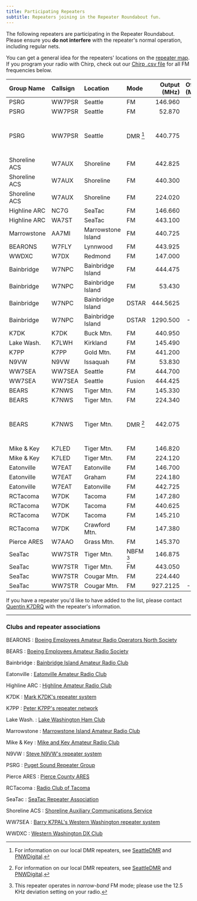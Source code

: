 ```yaml
---
title: Participating Repeaters
subtitle: Repeaters joining in the Repeater Roundabout fun.
---
```


The following repeaters are participating in the Repeater Roundabout. Please ensure you **do not interfere** with the repeater's normal operation, including regular nets.

You can get a general idea for the repeaters' locations on the [repeater map](/map). If you program your radio with Chirp, check out our [Chirp .csv file](https://raw.githubusercontent.com/QCaudron/repeater_roundabout/main/assets/rr_frequencies.csv) for all FM frequencies below.

| Group Name    | Callsign   | Location           | Mode         |   Output (MHz) |   Offset (MHz) |                    Tone (Hz) |
|:--------------|:-----------|:-------------------|:-------------|---------------:|---------------:|-----------------------------:|
| PSRG          | WW7PSR     | Seattle            | FM           |        146.960 |           -0.6 |                        103.5 |
| PSRG          | WW7PSR     | Seattle            | FM           |         52.870 |           -1.7 |                        103.5 |
| PSRG          | WW7PSR     | Seattle            | DMR [^dmr]   |        440.775 |           +5.0 | CC2 TS1 Seattle1 (TG 803153) |
| Shoreline ACS | W7AUX      | Shoreline          | FM           |        442.825 |           +5.0 |                        103.5 |
| Shoreline ACS | W7AUX      | Shoreline          | FM           |        440.300 |           +5.0 |                        103.5 |
| Shoreline ACS | W7AUX      | Shoreline          | FM           |        224.020 |           -1.6 |                        103.5 |
| Highline ARC  | NC7G       | SeaTac             | FM           |        146.660 |           -0.6 |                        103.5 |
| Highline ARC  | WA7ST      | SeaTac             | FM           |        443.100 |           +5.0 |                        103.5 |
| Marrowstone   | AA7MI      | Marrowstone Island | FM           |        440.725 |           +5.0 |                        114.8 |
| BEARONS       | W7FLY      | Lynnwood           | FM           |        443.925 |           +5.0 |                        100.0 |
| WWDXC         | W7DX       | Redmond            | FM           |        147.000 |           -0.6 |                        103.5 |
| Bainbridge    | W7NPC      | Bainbridge Island  | FM           |        444.475 |           +5.0 |                        103.5 |
| Bainbridge    | W7NPC      | Bainbridge Island  | FM           |         53.430 |           -1.7 |                        100.0 |
| Bainbridge    | W7NPC      | Bainbridge Island  | DSTAR        |       444.5625 |           +5.0 |                              |
| Bainbridge    | W7NPC      | Bainbridge Island  | DSTAR        |       1290.500 |          -20.0 |                              |
| K7DK          | K7DK       | Buck Mtn.          | FM           |        440.950 |           +5.0 |                        110.9 |
| Lake Wash.    | K7LWH      | Kirkland           | FM           |        145.490 |           -0.6 |                        103.5 |
| K7PP          | K7PP       | Gold Mtn.          | FM           |        441.200 |           +5.0 |                        123.0 |
| N9VW          | N9VW       | Issaquah           | FM           |         53.830 |           -1.7 |                        123.0 |
| WW7SEA        | WW7SEA     | Seattle            | FM           |        444.700 |           +5.0 |                        103.5 |
| WW7SEA        | WW7SEA     | Seattle            | Fusion       |        444.425 |           +5.0 |                        141.3 |
| BEARS         | K7NWS      | Tiger Mtn.         | FM           |        145.330 |           -0.6 |                        179.9 |
| BEARS         | K7NWS      | Tiger Mtn.         | FM           |        224.340 |           -1.6 |                        110.9 |
| BEARS         | K7NWS      | Tiger Mtn.         | DMR [^dmr]   |        442.075 |           +5.0 |   CC2 TS1 BEARS1 (TG 312488) |
| Mike & Key    | K7LED      | Tiger Mtn.         | FM           |        146.820 |           -0.6 |                        103.5 |
| Mike & Key    | K7LED      | Tiger Mtn.         | FM           |        224.120 |           -1.6 |                        103.5 |
| Eatonville    | W7EAT      | Eatonville         | FM           |        146.700 |           -0.6 |                        103.5 |
| Eatonville    | W7EAT      | Graham             | FM           |        224.180 |           -1.6 |                        103.5 |
| Eatonville    | W7EAT      | Eatonville         | FM           |        442.725 |           +5.0 |                        103.5 |
| RCTacoma      | W7DK       | Tacoma             | FM           |        147.280 |           +0.6 |                        103.5 |
| RCTacoma      | W7DK       | Tacoma             | FM           |        440.625 |           +5.0 |                        103.5 |
| RCTacoma      | W7DK       | Tacoma             | FM           |        145.210 |           -0.6 |                        141.3 |
| RCTacoma      | W7DK       | Crawford Mtn.      | FM           |        147.380 |           +0.6 |                        103.5 |
| Pierce ARES   | W7AAO      | Grass Mtn.         | FM           |        145.370 |           -0.6 |                        136.5 |
| SeaTac        | WW7STR     | Tiger Mtn.         | NBFM [^nbfm] |        146.875 |           -0.6 |                        103.5 |
| SeaTac        | WW7STR     | Tiger Mtn.         | FM           |        443.050 |           +5.0 |                        103.5 |
| SeaTac        | WW7STR     | Cougar Mtn.        | FM           |        224.440 |           -1.6 |                        103.5 |
| SeaTac        | WW7STR     | Cougar Mtn.        | FM           |       927.2125 |          -25.0 |                        114.8 |

If you have a repeater you'd like to have added to the list, please contact [Quentin K7DRQ](mailto:k7drq@psrg.org) with the repeater's information.

[^dmr]: For information on our local DMR repeaters, see [SeattleDMR](http://seattledmr.org/) and [PNWDigital](https://pnwdigital.net/).
[^nbfm]: This repeater operates in *narrow-band* FM mode; please use the 12.5 KHz deviation setting on your radio.

---

### Clubs and repeater associations

BEARONS
: [Boeing Employees Amateur Radio Operators North Society](https://w7flybearons.org)

BEARS
: [Boeing Employees Amateur Radio Society](https://sites.google.com/site/k7nwsbears)

Bainbridge
: [Bainbridge Island Amateur Radio Club](https://www.w7npc.org)

Eatonville
: [Eatonville Amateur Radio Club](https://www.qrz.com/db/W7EAT)

Highline ARC
: [Highline Amateur Radio Club](https://highlinearc.org)

K7DK
: [Mark K7DK's repeater system](https://www.qrz.com/db/K7DK)

K7PP
: [Peter K7PP's repeater network](http://www.k7pp.itgo.com)

Lake Wash.
: [Lake Washington Ham Club](http://www.lakewashingtonhamclub.org)

Marrowstone
: [Marrowstone Island Amateur Radio Club](https://www.qrz.com/db/AA7MI)

Mike & Key
: [Mike and Key Amateur Radio Club](https://mikeandkey.org)

N9VW
: [Steve N9VW's repeater system](https://www.qrz.com/db/N9VW)

PSRG
: [Puget Sound Repeater Group](http://www.psrg.org/)

Pierce ARES
: [Pierce County ARES](http://www.piercecountyares.net)

RCTacoma
: [Radio Club of Tacoma](http://www.w7dk.org)

SeaTac
: [SeaTac Repeater Association](https://seatacra.com)

Shoreline ACS
: [Shoreline Auxiliary Communications Service](https://sites.google.com/a/w7aux.org/shoreline-acs)

WW7SEA
: [Barry K7PAL's Western Washington repeater system](https://www.qrz.com/db/WW7SEA)

WWDXC
: [Western Washington DX Club](https://www.wwdxc.org)



